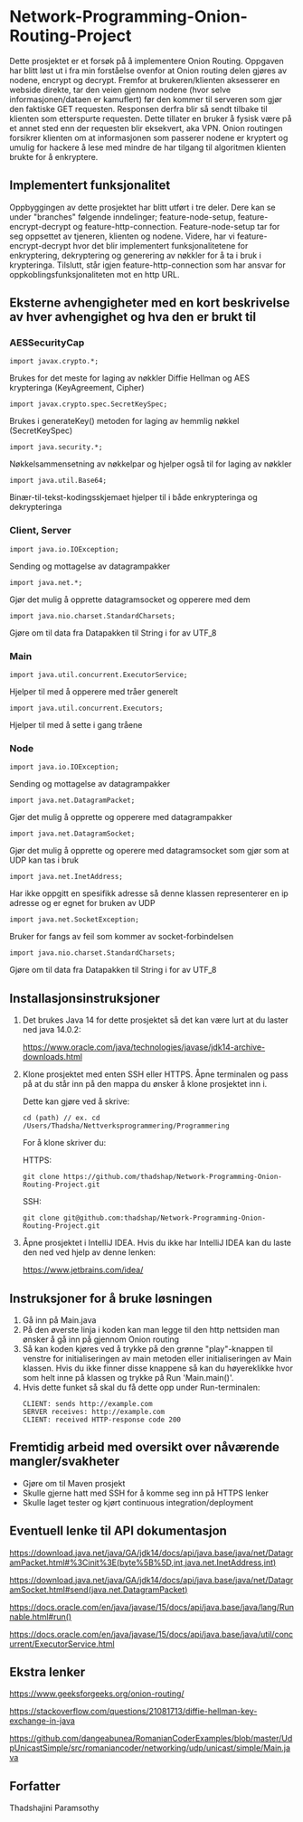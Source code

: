 # Network-Programming-Onion-Routing-Project

Dette prosjektet er et forsøk på å implementere Onion Routing. Oppgaven har blitt løst ut i fra min forståelse ovenfor at Onion routing delen gjøres av nodene, encrypt og decrypt. Fremfor at brukeren/klienten aksesserer en webside direkte, tar den veien gjennom nodene (hvor selve informasjonen/dataen er kamuflert) før den kommer til serveren som gjør den faktiske GET requesten. Responsen derfra blir så sendt tilbake til klienten som etterspurte requesten. Dette tillater en bruker å fysisk være på et annet sted enn der requesten blir eksekvert, aka VPN. Onion routingen forsikrer klienten om at informasjonen som passerer nodene er kryptert og umulig for hackere å lese med mindre de har tilgang til algoritmen klienten brukte for å enkryptere. 

           
## Implementert funksjonalitet
Oppbyggingen av dette prosjektet har blitt utført i tre deler. Dere kan se under "branches" følgende inndelinger; feature-node-setup, feature-encrypt-decrypt og feature-http-connection. Feature-node-setup tar for seg oppsettet av tjeneren, klienten og nodene. Videre, har vi feature-encrypt-decrypt hvor det blir implementert funksjonalitetene for enkryptering, dekryptering og generering av nøkkler for å ta i bruk i krypteringa. Tilslutt, står igjen feature-http-connection som har ansvar for oppkoblingsfunksjonaliteten mot en http URL.


## Eksterne avhengigheter med en kort beskrivelse av hver avhengighet og hva den er brukt til
### AESSecurityCap

    import javax.crypto.*;
        
Brukes for det meste for laging av nøkkler Diffie Hellman og AES krypteringa (KeyAgreement, Cipher)

    import javax.crypto.spec.SecretKeySpec;

Brukes i generateKey() metoden for laging av hemmlig nøkkel (SecretKeySpec)
        
    import java.security.*;

Nøkkelsammensetning av nøkkelpar og hjelper også til for laging av nøkkler
        
    import java.util.Base64;
             
Binær-til-tekst-kodingsskjemaet hjelper til i både enkrypteringa og dekrypteringa 

### Client, Server

    import java.io.IOException;

Sending og mottagelse av datagrampakker

    import java.net.*;

Gjør det mulig å opprette datagramsocket og opperere med dem
        
    import java.nio.charset.StandardCharsets;

Gjøre om til data fra Datapakken til String i for av UTF_8

### Main

    import java.util.concurrent.ExecutorService;
              
Hjelper til med å opperere med tråer generelt

    import java.util.concurrent.Executors;
              
Hjelper til med å sette i gang tråene

### Node

    import java.io.IOException;
              
Sending og mottagelse av datagrampakker

    import java.net.DatagramPacket;
              
Gjør det mulig å opprette og opperere med datagrampakker

    import java.net.DatagramSocket;

Gjør det mulig å opprette og operere med datagramsocket som gjør som at UDP kan tas i bruk

    import java.net.InetAddress;

Har ikke oppgitt en spesifikk adresse så denne klassen representerer en ip adresse og er egnet for bruken av UDP
        
    import java.net.SocketException;

Bruker for fangs av feil som kommer av socket-forbindelsen
        
    import java.nio.charset.StandardCharsets;
              
Gjøre om til data fra Datapakken til String i for av UTF_8
        
        
## Installasjonsinstruksjoner
1. Det brukes Java 14 for dette prosjektet så det kan være lurt at du laster ned java 14.0.2:

    https://www.oracle.com/java/technologies/javase/jdk14-archive-downloads.html

2. Klone prosjektet med enten SSH eller HTTPS. Åpne terminalen og pass på at du står inn på den mappa du ønsker å klone prosjektet inn i.

    Dette kan gjøre ved å skrive: 
    ```
    cd (path) // ex. cd /Users/Thadsha/Nettverksprogrammering/Programmering 
    ```   
    For å klone skriver du:
    
    HTTPS:
    ```
    git clone https://github.com/thadshap/Network-Programming-Onion-Routing-Project.git
    ```
    SSH:
    ```
    git clone git@github.com:thadshap/Network-Programming-Onion-Routing-Project.git 
    ```
    
3. Åpne prosjektet i IntelliJ IDEA. Hvis du ikke har IntelliJ IDEA kan du laste den ned ved hjelp av denne lenken:

   https://www.jetbrains.com/idea/
             
## Instruksjoner for å bruke løsningen
 1. Gå inn på Main.java
 2. På den øverste linja i koden kan man legge til den http nettsiden man ønsker å gå inn på gjennom Onion routing
 3. Så kan koden kjøres ved å trykke på den grønne "play"-knappen til venstre for initialiseringen av main metoden eller initialiseringen av Main klassen. Hvis du ikke finner disse knappene så kan du høyereklikke hvor som helt inne på klassen og trykke på Run 'Main.main()'.
 4. Hvis dette funket så skal du få dette opp under Run-terminalen:
    ```
    CLIENT: sends http://example.com
    SERVER receives: http://example.com
    CLIENT: received HTTP-response code 200
    ```     
         
## Fremtidig arbeid med oversikt over nåværende mangler/svakheter
- Gjøre om til Maven prosjekt
- Skulle gjerne hatt med SSH for å komme seg inn på HTTPS lenker 
- Skulle laget tester og kjørt continuous integration/deployment


## Eventuell lenke til API dokumentasjon
https://download.java.net/java/GA/jdk14/docs/api/java.base/java/net/DatagramPacket.html#%3Cinit%3E(byte%5B%5D,int,java.net.InetAddress,int)

https://download.java.net/java/GA/jdk14/docs/api/java.base/java/net/DatagramSocket.html#send(java.net.DatagramPacket)

https://docs.oracle.com/en/java/javase/15/docs/api/java.base/java/lang/Runnable.html#run()

https://docs.oracle.com/en/java/javase/15/docs/api/java.base/java/util/concurrent/ExecutorService.html
    
    
## Ekstra lenker 

https://www.geeksforgeeks.org/onion-routing/

https://stackoverflow.com/questions/21081713/diffie-hellman-key-exchange-in-java 

https://github.com/dangeabunea/RomanianCoderExamples/blob/master/UdpUnicastSimple/src/romaniancoder/networking/udp/unicast/simple/Main.java 
     
## Forfatter
Thadshajini Paramsothy

